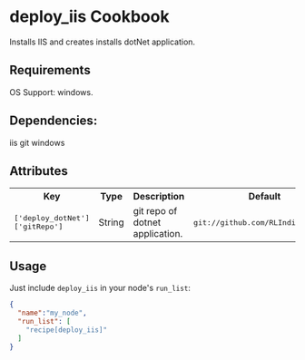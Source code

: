 deploy_iis Cookbook
===================
Installs IIS and creates installs dotNet application.


Requirements
------------
OS Support: 
windows.


Dependencies: 
-------------
iis
git
windows


Attributes
----------

<table>
  <tr>
    <th>Key</th>
    <th>Type</th>
    <th>Description</th>
    <th>Default</th>
  </tr>
  <tr>
    <td><tt>['deploy_dotNet']['gitRepo'] </tt></td>
    <td>String</td>
    <td>git repo of dotnet application.</td>
    <td><tt>git://github.com/RLIndia/cms.git</tt></td>
  </tr>
</table>

Usage
-----
Just include `deploy_iis` in your node's `run_list`:

```json
{
  "name":"my_node",
  "run_list": [
    "recipe[deploy_iis]"
  ]
}
```


